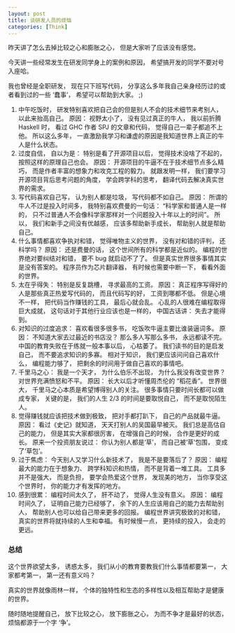 ```yaml
---
layout: post
title: 谈研发人员的烦恼
categories: [Think]
---
```


昨天讲了怎么去掉比较之心和膨胀之心， 但是大家听了应该没有感觉。

今天讲一些经常发生在研发同学身上的案例和原因， 希望搞开发的同学不要对号入座哈。

我也曾经是全职研发， 现在只下班写代码， 分享这么多年我自己亲身经历过的或者看到过的一些 ‘蠢事’， 希望可以帮助到大家。 ;)

1. 中午吃饭时， 研发特别喜欢把自己会的但是别人不会的技术细节来考别人， 以此来抬高自己。 原因： 视野太小了， 没有见过真正的牛人， 我以前折腾 Haskell 时， 看过 GHC 作者 SPJ 的文章和代码， 觉得自己一辈子都追不上他。 所以这么多年， 一直激励我学习和谦虚的原因是我知道世界上真正的牛人是什么状态。
2. 过度自信， 自以为是： 特别是看了开源项目以后， 觉得技术没啥了不起的， 按照这样的原理自己也会。 原因： 开源项目的牛逼不在于技术细节点多么精巧， 而是作者丰富的想象力和攻克工程的毅力。 就跟发明一样， 我们要学习开源项目背后思考问题的角度， 学会跨学科的思考， 翻译代码去解决真实世界的需求。
3. 写代码喜欢自己写， 认为别人都是垃圾， 写代码都不如自己。 原因： 所谓的牛人不过是投入时间多， 我特别喜欢费曼的一句话： “科学家和普通人是一样的， 只不过普通人不会像科学家那样对一个问题投入十年以上的时间”。 所以， 我们和新手之间没有优越感， 应该多帮助新手成长， 帮助别人就是帮助自己。
4. 什么事情都喜欢争执对和错， 觉得唯物主义的世界， 没有对和错的评判， 还科学吗？ 原因： 还是费曼的话， 这个世间所有的科学都是近似的。 编程的世界绝对要纠结对和错， 要不 bug 就启动不了了。 但是真实世界很多事情其实是没有答案的。 程序员作为芯片翻译器， 有时候也需要中断一下， 看看外面的世界。
5. 太在乎得失： 特别是反复跳槽， 寻求最高的工资。 原因： 真正程序写得好的人是那些真正热爱写代码的， 而且代码写的好， 工资到哪都不低。 但是心境不一样， 把代码当作赚钱的工具， 最后心就会乱。 心乱的人很难在编程取得巨大成就， 这句话对于其他行业应该也是一样的， 中国古话讲： 失去才能得到。
6. 对知识的过度追求： 喜欢看很多很多书， 吃饭吹牛逼主要比谁装逼词多。 原因： 不知道大家去过最近的书店没？ 那么多人写那么多书， 永远都读不完。 中国的教育失败在于练就一般本事以后， 心枯萎了。 我们读书的目的是启发自己， 而不要追求知识的多寡。 相对于知识， 我们更应该问问自己喜欢什么， 编程能力够了， 把剩余的时间用于做自己喜欢的事情吧。
7. 千里马之心： 我是一个天才， 为什么伯乐不出现， 为什么我没有改变世界？ 对世界充满愤怒和不平。 原因： 长大以后才听懂周杰伦的 “稻花香”。 世界很大， 千里马之心本质是希望博得别人的关注。 很多事情只要时间长都可以做成专家， 关键的是， 我们的人生 2/3 的时间是要取悦自己， 而不是取悦陌生人。
8. 觉得赚钱就应该把技术做到极致， 把对手都打趴下， 自己的产品就最牛逼。 原因： 看过《史记》就知道， 天天打别人的吴国最早被灭。 我们总是高估自己的能力， 但是其实大家都很厉害， 在增强自己的时候， 合作是更好的成长。 原来一个投资朋友说过： 你认为别人都是‘草’， 而自己被‘草’包围， 变成了‘草包’。
9. 过于焦虑： 今天别人又学习什么新技术了， 我是不是要落后了？ 原因： 编程最大的能力在于想象力、 跨学科知识和热情， 而不是背着一堆工具。 工具多并不是强大， 而是负担， 要学会热爱这个世界， 发现美的地方， 当你享受这个世界时， 你的能力才有发挥的地方。
10. 感到很累： 编程时间太久了， 肝不动了， 觉得人生没有意义。 原因： 编程时间久了， 证明自己能力已经够了， 余下的人生应该用自己的能力去帮助别人， 帮助别人也可以给自己带来更多的回报。 编程世界讲究极致的对和错， 真实的世界将就持续的人生和幸福。 有时候慢一点， 更持续的投入， 会走的更远。

### 总结
这个世界欲望太多， 诱惑太多， 我们从小的教育要教我们什么事情都要第一， 大家都考第一， 第一还有意义吗？

真实的世界就像雨林一样， 个体的独特性和生态的多样性以及相互帮助才是健康的世界。

随时随地提醒自己， 放下比较之心， 放下膨胀之心， 为而不争才是最好的状态， 烦恼都源于一个字 ‘争’。 
